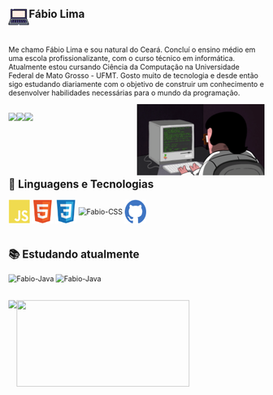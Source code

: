 <div style="display: inline_block">
<img align="left" height="37" width="40" alt="coding-time" src="computador-portatil (1).png">
<h2>Fábio Lima</h2>
</div><br>

<p>Me chamo Fábio Lima e sou natural do Ceará. Concluí o ensino médio em uma escola profissionalizante, com o curso técnico em informática. Atualmente estou cursando Ciência da Computação na Universidade Federal de Mato Grosso  - UFMT. Gosto muito de tecnologia e desde então sigo estudando diariamente com o objetivo de construir um conhecimento e desenvolver habilidades necessárias para o mundo da programação.</p>
<img align="right" height="140" alt="coding-time" src="programador.gif">
<br>
 <a href="https://www.linkedin.com/in/fabiolimadesenvolvedor" target="_blank"><img align="left" src="https://img.shields.io/badge/-LinkedIn-%230077B5?style=for-the-badge&logo=linkedin&logoColor=white" target="_blank"></a>
  <a href = "devfabiolima@gmail.com"><img align="left" src="https://img.shields.io/badge/-Gmail-D14836?style=for-the-badge&logo=gmail&logoColor=white"></a>
 <a href="https://discord.gg/V4wjXatf" target="_blank"><img align="left" src="https://img.shields.io/badge/Discord-7289DA?style=for-the-badge&logo=discord&logoColor=white" target="_blank"></a>

<br><br><br><br><br>
 <h2> 🤖 Linguagens e Tecnologias</h2>

<div style="display: inline_block">
   <img align="center" alt="Fabio-Js" height="47" width="42" src="https://raw.githubusercontent.com/devicons/devicon/master/icons/javascript/javascript-plain.svg">
  <img align="center" alt="Fabio-HTML" height="47" width="42" src="https://raw.githubusercontent.com/devicons/devicon/master/icons/html5/html5-original.svg">
  <img align="center" alt="Fabio-CSS" height="47" width="42" src="https://raw.githubusercontent.com/devicons/devicon/master/icons/css3/css3-original.svg">
  <img align="center" alt="Fabio-CSS" height="47" width="44" src="https://cdn.jsdelivr.net/gh/devicons/devicon@latest/icons/git/git-original.svg" />
 <img align="center" alt="Fabio-CSS" height="47" width="42" src="github.svg">
</div><br>

  
 <h2> 📚 Estudando atualmente </h2> 

<div style="display:block">
 <img align="center" alt="Fabio-Java" height="97" width="70"  src="https://cdn.jsdelivr.net/gh/devicons/devicon@latest/icons/java/java-original-wordmark.svg" />
 <img align="center" alt="Fabio-Java" height="97" width="50"  src="https://cdn.jsdelivr.net/gh/devicons/devicon@latest/icons/spring/spring-original.svg" />
</div>
 <br><br>
  
<a href="https://github.com/bc-fabio/github-readme-stats">
  <img height=170 align="left" src="https://github-readme-stats.vercel.app/api?username=bc-fabio&show_icons=true&theme=transparent" />
</a>
<a href="https://github.com/bc-fabio/convoychat">
  <img height="170" width="340" align="center" src="https://github-readme-stats.vercel.app/api/top-langs?username=bc-fabio&show_icons=true&theme=transparent&layout=compact&langs_count=8&card_width=320" />
</a>
<br><br><br>
  

